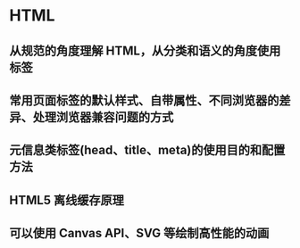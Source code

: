 # HTML

## 从规范的角度理解 HTML，从分类和语义的角度使用标签

## 常用页面标签的默认样式、自带属性、不同浏览器的差异、处理浏览器兼容问题的方式

## 元信息类标签(head、title、meta)的使用目的和配置方法

## HTML5 离线缓存原理

## 可以使用 Canvas API、SVG 等绘制高性能的动画
